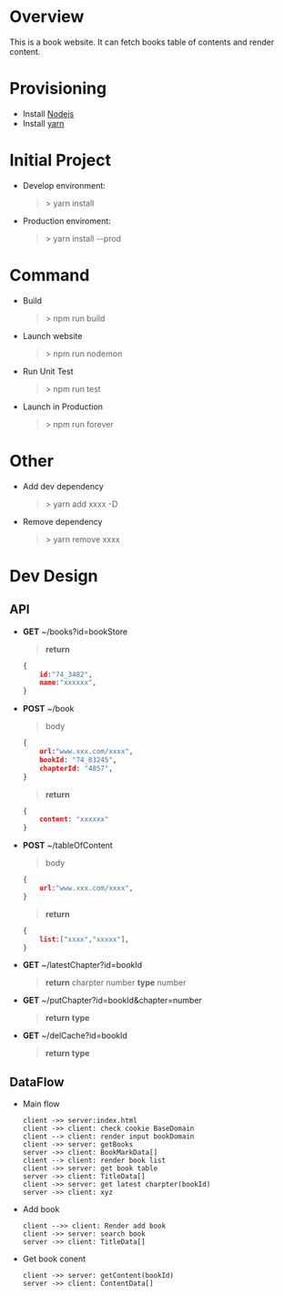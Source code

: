 # Overview 
This is a book website. It can fetch books table of contents and render content.
# Provisioning
* Install [Nodejs](https://nodejs.org/en/)
* Install [yarn](https://yarnpkg.com/en/)
# Initial Project
* Develop environment: 
    > \> yarn install
* Production enviroment:
    > \> yarn install --prod
# Command
* Build 
    > \> npm run build
* Launch website
    > \> npm run nodemon
* Run Unit Test
    > \> npm run test
* Launch in Production
    > \> npm run forever
# Other
* Add dev dependency
    > \> yarn add xxxx -D
* Remove dependency
    > \> yarn remove xxxx

# Dev Design
## API
- **GET** ~/books?id=bookStore
    > **return**
    ```json
    {
        id:"74_3482",
        name:"xxxxxx",
    }
    ```
- **POST** ~/book
    > body
    ```json
    {
        url:"www.xxx.com/xxxx",
        bookId: "74_83245",
        chapterId: "4857",
    }
    ```
    > **return**
    ```json
    {
        content: "xxxxxx"
    }
    ```
- **POST** ~/tableOfContent
    > body
    ```json
    {
        url:"www.xxx.com/xxxx",
    }
    ```
    > **return**
    ```json
    {
        list:["xxxx","xxxxx"],
    }
    ```
- **GET** ~/latestChapter?id=bookId
    > **return** charpter number
    > **type** number
- **GET** ~/putChapter?id=bookId&chapter=number
    > **return** 
    > **type**
- **GET** ~/delCache?id=bookId
    > **return** 
    > **type**

## DataFlow
* Main flow

    ```sequence
    client ->> server:index.html
    client ->> client: check cookie BaseDomain
    client --> client: render input bookDomain
    client ->> server: getBooks
    server ->> client: BookMarkData[]
    client --> client: render book list
    client ->> server: get book table
    server ->> client: TitleData[]
    client ->> server: get latest charpter(bookId)
    server ->> client: xyz
    ```
* Add book
    ```sequence
    client -->> client: Render add book
    client ->> server: search book
    server ->> client: TitleData[]
    ```
* Get book conent
    ```sequence
    client ->> server: getContent(bookId)
    server ->> client: ContentData[]
    ```